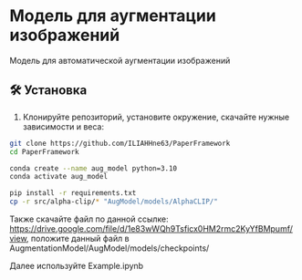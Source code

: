 # Модель для аугментации изображений

Модель для автоматической аугментации изображений
## 🛠 Установка

1. Клонируйте репозиторий, установите окружение, скачайте нужные зависимости и веса:
```bash
git clone https://github.com/ILIAHHne63/PaperFramework
cd PaperFramework

conda create --name aug_model python=3.10
conda activate aug_model

pip install -r requirements.txt
cp -r src/alpha-clip/* "AugModel/models/AlphaCLIP/"
```
Также скачайте файл по данной ссылке: https://drive.google.com/file/d/1e83wWQh9Tsficx0HM2rmc2KyYfBMpumf/view, положите данный файл в AugmentationModel/AugModel/models/checkpoints/

Далее используйте Example.ipynb
